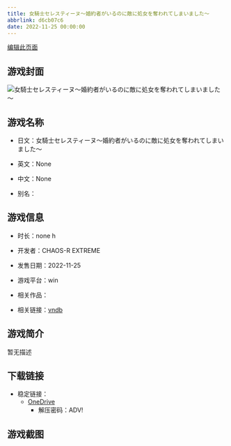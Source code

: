 ```yaml
---
title: 女騎士セレスティーヌ～婚約者がいるのに敵に処女を奪われてしまいました～
abbrlink: d6cb07c6
date: 2022-11-25 00:00:00
---
```

[编辑此页面](https://github.com/ACG-3/ADV3-source/blob/main/source/_posts/games/%E5%A5%B3%E9%A8%8E%E5%A3%AB%E3%82%BB%E3%83%AC%E3%82%B9%E3%83%86%E3%82%A3%E3%83%BC%E3%83%8C%EF%BD%9E%E5%A9%9A%E7%B4%84%E8%80%85%E3%81%8C%E3%81%84%E3%82%8B%E3%81%AE%E3%81%AB%E6%95%B5%E3%81%AB%E5%87%A6%E5%A5%B3%E3%82%92%E5%A5%AA%E3%82%8F%E3%82%8C%E3%81%A6%E3%81%97%E3%81%BE%E3%81%84%E3%81%BE%E3%81%97%E3%81%9F%EF%BD%9E.md)

## 游戏封面

![女騎士セレスティーヌ～婚約者がいるのに敵に処女を奪われてしまいました～](https://pan.timero.xyz/d/onedrive/img_lib_001/%E5%A5%B3%E9%A8%8E%E5%A3%AB%E3%82%BB%E3%83%AC%E3%82%B9%E3%83%86%E3%82%A3%E3%83%BC%E3%83%8C%EF%BD%9E%E5%A9%9A%E7%B4%84%E8%80%85%E3%81%8C%E3%81%84%E3%82%8B%E3%81%AE%E3%81%AB%E6%95%B5%E3%81%AB%E5%87%A6%E5%A5%B3%E3%82%92%E5%A5%AA%E3%82%8F%E3%82%8C%E3%81%A6%E3%81%97%E3%81%BE%E3%81%84%E3%81%BE%E3%81%97%E3%81%9F%EF%BD%9E_cover.avif)


## 游戏名称

- 日文：女騎士セレスティーヌ～婚約者がいるのに敵に処女を奪われてしまいました～
- 英文：None
- 中文：None

- 别名：


## 游戏信息

- 时长：none h
- 开发者：CHAOS-R EXTREME
- 发售日期：2022-11-25
- 游戏平台：win
- 相关作品：

- 相关链接：[vndb](https://vndb.org/v39973)


## 游戏简介

暂无描述


## 下载链接

- 稳定链接：
    - [OneDrive](https://pan.timero.xyz/onedrive/adv_lib_001/%E5%A5%B3%E9%A8%8E%E5%A3%AB%E3%82%BB%E3%83%AC%E3%82%B9%E3%83%86%E3%82%A3%E3%83%BC%E3%83%8C%EF%BD%9E%E5%A9%9A%E7%B4%84%E8%80%85%E3%81%8C%E3%81%84%E3%82%8B%E3%81%AE%E3%81%AB%E6%95%B5%E3%81%AB%E5%87%A6%E5%A5%B3%E3%82%92%E5%A5%AA%E3%82%8F%E3%82%8C%E3%81%A6%E3%81%97%E3%81%BE%E3%81%84%E3%81%BE%E3%81%97%E3%81%9F%EF%BD%9E)
        - 解压密码：ADV!



## 游戏截图


